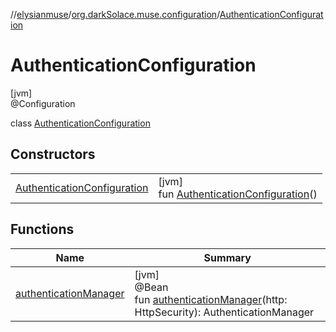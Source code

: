 //[elysianmuse](../../../index.md)/[org.darkSolace.muse.configuration](../index.md)/[AuthenticationConfiguration](index.md)

# AuthenticationConfiguration

[jvm]\
@Configuration

class [AuthenticationConfiguration](index.md)

## Constructors

| | |
|---|---|
| [AuthenticationConfiguration](-authentication-configuration.md) | [jvm]<br>fun [AuthenticationConfiguration](-authentication-configuration.md)() |

## Functions

| Name | Summary |
|---|---|
| [authenticationManager](authentication-manager.md) | [jvm]<br>@Bean<br>fun [authenticationManager](authentication-manager.md)(http: HttpSecurity): AuthenticationManager |
